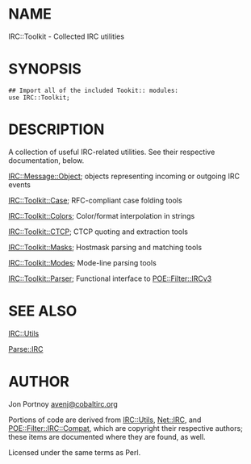 # NAME

IRC::Toolkit - Collected IRC utilities

# SYNOPSIS

    ## Import all of the included Tookit:: modules:
    use IRC::Toolkit;

# DESCRIPTION

A collection of useful IRC-related utilities. See their respective
documentation, below.

[IRC::Message::Object](http://search.cpan.org/perldoc?IRC::Message::Object); objects representing incoming or outgoing IRC events

[IRC::Toolkit::Case](http://search.cpan.org/perldoc?IRC::Toolkit::Case); RFC-compliant case folding tools

[IRC::Toolkit::Colors](http://search.cpan.org/perldoc?IRC::Toolkit::Colors); Color/format interpolation in strings

[IRC::Toolkit::CTCP](http://search.cpan.org/perldoc?IRC::Toolkit::CTCP); CTCP quoting and extraction tools

[IRC::Toolkit::Masks](http://search.cpan.org/perldoc?IRC::Toolkit::Masks); Hostmask parsing and matching tools

[IRC::Toolkit::Modes](http://search.cpan.org/perldoc?IRC::Toolkit::Modes); Mode-line parsing tools

[IRC::Toolkit::Parser](http://search.cpan.org/perldoc?IRC::Toolkit::Parser); Functional interface to [POE::Filter::IRCv3](http://search.cpan.org/perldoc?POE::Filter::IRCv3)

# SEE ALSO

[IRC::Utils](http://search.cpan.org/perldoc?IRC::Utils)

[Parse::IRC](http://search.cpan.org/perldoc?Parse::IRC)

# AUTHOR

Jon Portnoy <avenj@cobaltirc.org>

Portions of code are derived from [IRC::Utils](http://search.cpan.org/perldoc?IRC::Utils), [Net::IRC](http://search.cpan.org/perldoc?Net::IRC), and
[POE::Filter::IRC::Compat](http://search.cpan.org/perldoc?POE::Filter::IRC::Compat), which are copyright their respective authors;
these items are documented where they are found, as well.

Licensed under the same terms as Perl.
